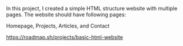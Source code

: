 In this project, I created a simple HTML structure website with multiple pages. The website should have following pages:

Homepage,
Projects,
Articles, and
Contact

https://roadmap.sh/projects/basic-html-website
